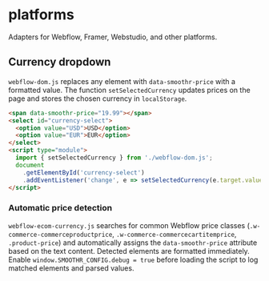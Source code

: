 # platforms

Adapters for Webflow, Framer, Webstudio, and other platforms.

## Currency dropdown

`webflow-dom.js` replaces any element with `data-smoothr-price` with a formatted
value. The function `setSelectedCurrency` updates prices on the page and stores
the chosen currency in `localStorage`.

```html
<span data-smoothr-price="19.99"></span>
<select id="currency-select">
  <option value="USD">USD</option>
  <option value="EUR">EUR</option>
</select>
<script type="module">
  import { setSelectedCurrency } from './webflow-dom.js';
  document
    .getElementById('currency-select')
    .addEventListener('change', e => setSelectedCurrency(e.target.value));
</script>
```

### Automatic price detection

`webflow-ecom-currency.js` searches for common Webflow price classes
(`.w-commerce-commerceproductprice`, `.w-commerce-commercecartitemprice`,
`.product-price`) and automatically assigns the `data-smoothr-price` attribute
based on the text content. Detected elements are formatted immediately. Enable
`window.SMOOTHR_CONFIG.debug = true` before loading the script to log matched
elements and parsed values.
